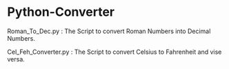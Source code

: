 # Python-Converter
Roman_To_Dec.py      : The Script to convert Roman Numbers into Decimal Numbers.


Cel_Feh_Converter.py : The Script to convert Celsius to Fahrenheit and vise versa. 
